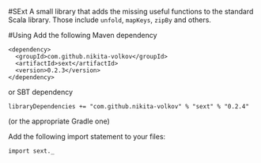 #SExt
A small library that adds the missing useful functions to the standard Scala library. Those include `unfold`, `mapKeys`, `zipBy` and others.

#Using
Add the following Maven dependency

    <dependency>
      <groupId>com.github.nikita-volkov</groupId>
      <artifactId>sext</artifactId>
      <version>0.2.3</version>
    </dependency>

or SBT dependency
    
    libraryDependencies += "com.github.nikita-volkov" % "sext" % "0.2.4"

(or the appropriate Gradle one)

Add the following import statement to your files:

    import sext._
